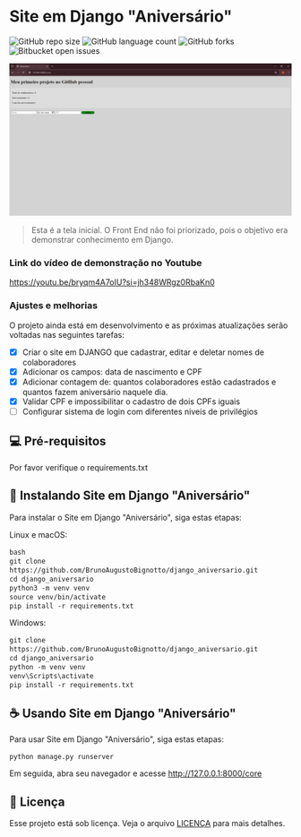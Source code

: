 # Site em Django "Aniversário"

![GitHub repo size](https://img.shields.io/github/repo-size/BrunoAugustoBignotto/django_aniversario?style=for-the-badge)
![GitHub language count](https://img.shields.io/github/languages/count/BrunoAugustoBignotto/django_aniversario?style=for-the-badge)
![GitHub forks](https://img.shields.io/github/forks/BrunoAugustoBignotto/django_aniversario?style=for-the-badge)
![Bitbucket open issues ](https://img.shields.io/bitbucket/issues/BrunoAugustoBignotto/django_aniversario?style=for-the-badge)


<img src="IMAGEM_1.png" alt="Exemplo imagem">

> Esta é a tela inicial. O Front End não foi priorizado, pois o objetivo era demonstrar conhecimento em Django.

### Link do vídeo de demonstração no Youtube
https://youtu.be/bryqm4A7oIU?si=jh348WRgz0RbaKn0
### Ajustes e melhorias

O projeto ainda está em desenvolvimento e as próximas atualizações serão voltadas nas seguintes tarefas:

- [x] Criar o site em DJANGO que cadastrar, editar e deletar nomes de colaboradores
- [x] Adicionar os campos: data de nascimento e CPF
- [x] Adicionar contagem de: quantos colaboradores estão cadastrados e quantos fazem aniversário naquele dia.
- [x] Validar CPF e impossibilitar o cadastro de dois CPFs iguais
- [ ] Configurar sistema de login com diferentes niveis de privilégios

## 💻 Pré-requisitos

Por favor verifique o requirements.txt


## 🚀 Instalando Site em Django "Aniversário"

Para instalar o Site em Django "Aniversário", siga estas etapas:

Linux e macOS:

```
bash
git clone https://github.com/BrunoAugustoBignotto/django_aniversario.git
cd django_aniversario
python3 -m venv venv
source venv/bin/activate
pip install -r requirements.txt
```

Windows:

```
git clone https://github.com/BrunoAugustoBignotto/django_aniversario.git
cd django_aniversario
python -m venv venv
venv\Scripts\activate
pip install -r requirements.txt
```

## ☕ Usando Site em Django "Aniversário"

Para usar Site em Django "Aniversário", siga estas etapas:

```
python manage.py runserver
```

Em seguida, abra seu navegador e acesse http://127.0.0.1:8000/core



## 📝 Licença

Esse projeto está sob licença. Veja o arquivo [LICENÇA](LICENSE.md) para mais detalhes.